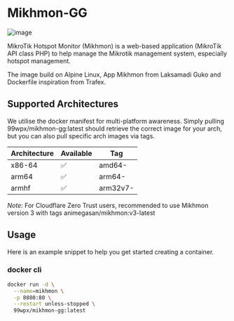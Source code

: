 # Mikhmon-GG

![image](https://github.com/user-attachments/assets/53a5707f-d01f-4297-acab-c793c5c30605)

MikroTik Hotspot Monitor (Mikhmon) is a web-based application (MikroTik API class PHP) to help manage the Mikrotik management system, especially hotspot management.

The image build on Alpine Linux, App Mikhmon from Laksamadi Guko and Dockerfile inspiration from Trafex.

## Supported Architectures

We utilise the docker manifest for multi-platform awareness. Simply pulling 99wpx/mikhmon-gg:latest should retrieve the correct image for your arch, but you can also pull specific arch images via tags.

| Architecture | Available | Tag                |
|--------------|-----------|--------------------|
| x86-64       | ✅         | amd64-<version tag> |
| arm64        | ✅         | arm64-<version tag> |
| armhf        | ✅         | arm32v7-<version tag>|

*Note:* For Cloudflare Zero Trust users, recommended to use Mikhmon version 3 with tags animegasan/mikhmon:v3-latest

## Usage

Here is an example snippet to help you get started creating a container.

### docker cli

```bash
docker run -d \
  --name=mikhmon \
  -p 8080:80 \
  --restart unless-stopped \
  99wpx/mikhmon-gg:latest
